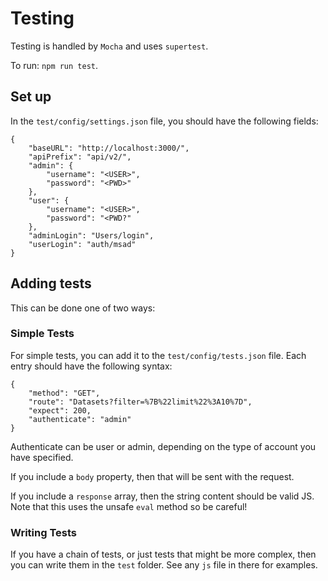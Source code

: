 # Testing

Testing is handled by `Mocha` and uses `supertest`.

To run: `npm run test`.

## Set up

In the `test/config/settings.json` file, you should have the following fields:

```
{
    "baseURL": "http://localhost:3000/",
    "apiPrefix": "api/v2/",
    "admin": {
        "username": "<USER>",
        "password": "<PWD>"
    },
    "user": {
        "username": "<USER>",
        "password": "<PWD?"
    },
    "adminLogin": "Users/login",
    "userLogin": "auth/msad"
}
```

## Adding tests

This can be done one of two ways:

### Simple Tests

For simple tests, you can add it to the `test/config/tests.json` file. Each entry should have the following syntax:

```
{
    "method": "GET",
    "route": "Datasets?filter=%7B%22limit%22%3A10%7D",
    "expect": 200,
    "authenticate": "admin"
}
```

Authenticate can be user or admin, depending on the type of account you have specified.

If you include a `body` property, then that will be sent with the request.

If you include a `response` array, then the string content should be valid JS. Note that this uses the unsafe `eval` method so be careful!


### Writing Tests

If you have a chain of tests, or just tests that might be more complex, then you can write them in the `test` folder. See any `js` file in there for examples.